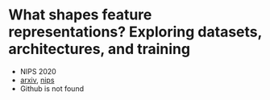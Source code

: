 # What shapes feature representations? Exploring datasets, architectures, and training

- NIPS 2020
- [arxiv](https://arxiv.org/abs/2006.12433), [nips](https://proceedings.neurips.cc//paper/2020/file/71e9c6620d381d60196ebe694840aaaa-Paper.pdf)
- Github is not found
